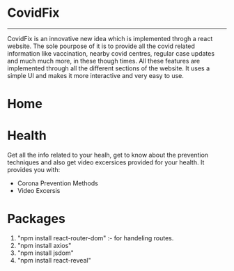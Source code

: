 # CovidFix
<hr></hr>

CovidFix is an innovative new idea which is implemented throgh a react website. The sole pourpose of it is to provide all the covid related information like vaccination, nearby covid centres, regular case updates and much much more, in these though times. All these features are implemented through all the different sections of the website. It uses a simple UI and makes it more interactive and very easy to use.
# Home

# Health
Get all the info related to your healh, get to know about the prevention techniques and also get video excersices provided for your health.
It provides you with:

  - Corona Prevention Methods
  - Video Excersis


  
# Packages

1. "npm install react-router-dom" :- for handeling routes.
2. "npm install axios"
3. "npm install jsdom"
4. "npm install react-reveal"
